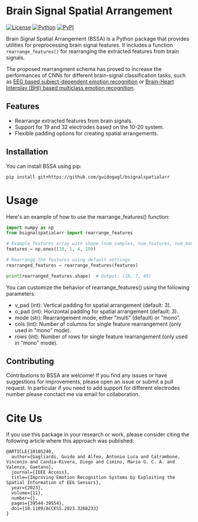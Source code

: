 # Brain Signal Spatial Arrangement

[![License](https://img.shields.io/badge/license-MIT-blue.svg)](LICENSE)
[![Python](https://img.shields.io/badge/python-3.6%20%7C%203.7%20%7C%203.8%20%7C%203.9-blue.svg)](https://www.python.org/)
[![PyPI](https://img.shields.io/pypi/v/brain_signal_processing.svg)](https://pypi.org/project/brain_signal_processing/)

Brain Signal Spatial Arrangement (BSSA) is a Python package that provides utilities for preprocessing brain signal features. It includes a function `rearrange_features()` for rearranging the extracted features from brain signals.

The proposed rearrangment schema has proved to increase the performances of CNNs for different brain-signal classification tasks, such as [EEG based subject-dependent emotion recognition](https://10.1109/ACCESS.2023.3268233) or [Brain-Heart Interplay (BHI) based multiclass emotion recognition](https://10.1109/NER52421.2023.10123758).

## Features

- Rearrange extracted features from brain signals.
- Support for 19 and 32 electrodes based on the 10-20 system.
- Flexible padding options for creating spatial arrangements.

## Installation

You can install BSSA using pip:

```shell
pip install git+https://github.com/guidogagl/bsignalspatialarr
```

# Usage
Here's an example of how to use the rearrange_features() function:

```python
import numpy as np
from bsignalspatialarr import rearrange_features

# Example features array with shape (num_samples, num_features, num_bands, num_electrodes)
features = np.ones((10, 1, 4, 19))

# Rearrange the features using default settings
rearranged_features = rearrange_features(features)

print(rearranged_features.shape)  # Output: (10, 7, 45)
```

You can customize the behavior of rearrange_features() using the following parameters:

- v_pad (int): Vertical padding for spatial arrangement (default: 3).
- o_pad (int): Horizontal padding for spatial arrangement (default: 3).
- mode (str): Rearrangement mode, either "multi" (default) or "mono".
- cols (int): Number of columns for single feature rearrangement (only used in "mono" mode).
- rows (int): Number of rows for single feature rearrangement (only used in "mono" mode).


## Contributing

Contributions to BSSA are welcome! If you find any issues or have suggestions for improvements, please open an issue or submit a pull request. In particular if you need to add support for different electrodes number please conctact me via email for collaboration.

# Cite Us
If you use this package in your research or work, please consider citing the following article where this approach was published:

```
@ARTICLE{10105240,
  author={Gagliardi, Guido and Alfeo, Antonio Luca and Catrambone, Vincenzo and Candia-Rivera, Diego and Cimino, Mario G. C. A. and Valenza, Gaetano},
  journal={IEEE Access},
  title={Improving Emotion Recognition Systems by Exploiting the Spatial Information of EEG Sensors},
  year={2023},
  volume={11},
  number={},
  pages={39544-39554},
  doi={10.1109/ACCESS.2023.3268233}
}
```





